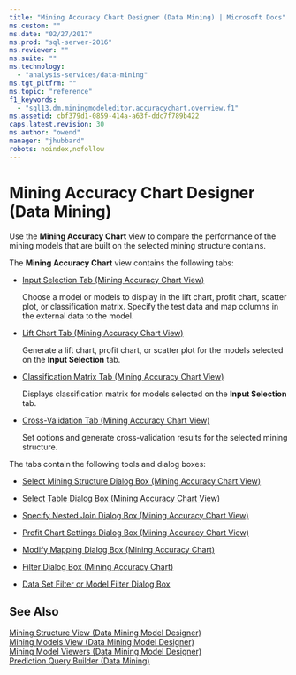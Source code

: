 ```yaml
---
title: "Mining Accuracy Chart Designer (Data Mining) | Microsoft Docs"
ms.custom: ""
ms.date: "02/27/2017"
ms.prod: "sql-server-2016"
ms.reviewer: ""
ms.suite: ""
ms.technology: 
  - "analysis-services/data-mining"
ms.tgt_pltfrm: ""
ms.topic: "reference"
f1_keywords: 
  - "sql13.dm.miningmodeleditor.accuracychart.overview.f1"
ms.assetid: cbf379d1-0859-414a-a63f-ddc7f789b422
caps.latest.revision: 30
ms.author: "owend"
manager: "jhubbard"
robots: noindex,nofollow
---
```

# Mining Accuracy Chart Designer (Data Mining)
  Use the **Mining Accuracy Chart** view to compare the performance of the mining models that are built on the selected mining structure contains.  
  
 The **Mining Accuracy Chart** view contains the following tabs:  
  
-   [Input Selection Tab &#40;Mining Accuracy Chart View&#41;](../a9retired/input-selection-tab-mining-accuracy-chart-view.md)  
  
     Choose a model or models to display in the lift chart, profit chart, scatter plot, or classification matrix. Specify the test data and map columns in the external data to the model.  
  
-   [Lift Chart Tab &#40;Mining Accuracy Chart View&#41;](../a9retired/lift-chart-tab-mining-accuracy-chart-view.md)  
  
     Generate a lift chart, profit chart, or scatter plot for the models selected on the **Input Selection** tab.  
  
-   [Classification Matrix Tab &#40;Mining Accuracy Chart View&#41;](../a9retired/classification-matrix-tab-mining-accuracy-chart-view.md)  
  
     Displays classification matrix for models selected on the **Input Selection** tab.  
  
-   [Cross-Validation Tab &#40;Mining Accuracy Chart View&#41;](../a9retired/cross-validation-tab-mining-accuracy-chart-view.md)  
  
     Set options and generate cross-validation results for the selected mining structure.  
  
 The tabs contain the following tools and dialog boxes:  
  
-   [Select Mining Structure Dialog Box &#40;Mining Accuracy Chart View&#41;](../a9retired/mining-accuracy-chart-view-select-mining-structure-dialog-box.md)  
  
-   [Select Table Dialog Box &#40;Mining Accuracy Chart View&#41;](../a9retired/mining-accuracy-chart-view-select-table-dialog-box.md)  
  
-   [Specify Nested Join Dialog Box &#40;Mining Accuracy Chart View&#41;](../a9retired/mining-accuracy-chart-view-specify-nested-join-dialog-box.md)  
  
-   [Profit Chart Settings Dialog Box &#40;Mining Accuracy Chart View&#41;](../a9retired/profit-chart-settings-dialog-box-mining-accuracy-chart-view.md)  
  
-   [Modify Mapping Dialog Box &#40;Mining Accuracy Chart&#41;](../a9retired/mining-accuracy-chart-view-modify-mapping-dialog-box.md)  
  
-   [Filter Dialog Box &#40;Mining Accuracy Chart&#41;](../a9retired/mining-accuracy-chart-filter-dialog-box-microsoft-docs.md)  
  
-   [Data Set Filter or Model Filter Dialog Box](../a9retired/mining-accuracy-chart-data-filter-or-model-filter-dialog-box.md)  
  
## See Also  
 [Mining Structure View &#40;Data Mining Model Designer&#41;](../a9retired/mining-structure-view-data-mining-model-designer.md)   
 [Mining Models View &#40;Data Mining Model Designer&#41;](../a9retired/mining-models-view-data-mining-model-designer.md)   
 [Mining Model Viewers &#40;Data Mining Model Designer&#41;](../a9retired/mining-model-viewers-data-mining-model-designer.md)   
 [Prediction Query Builder &#40;Data Mining&#41;](../a9retired/prediction-query-builder-data-mining.md)  
  
  